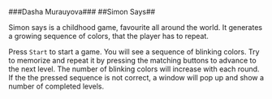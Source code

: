 ###Dasha Murauyova###
##Simon Says##

Simon says is a childhood game, favourite all around the world.
It generates a growing sequence of colors, that the player has to repeat.

Press `Start` to start a game. You will see a sequence of blinking colors. Try to memorize and repeat it by pressing the matching buttons to advance to the next level. The number of blinking colors will increase with each round. If the the pressed sequence is not correct, a window will pop up and show a number of completed levels.
